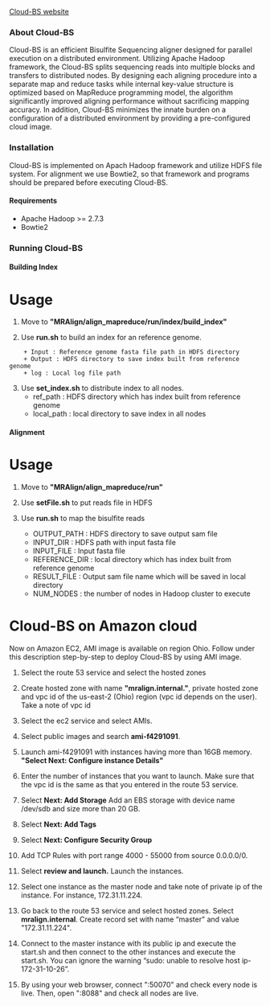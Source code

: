 [Cloud-BS website](https://paryoja.github.io/Cloud-BS/)

### About Cloud-BS
Cloud-BS is an efficient Bisulfite Sequencing aligner designed for parallel execution on a distributed environment. Utilizing Apache Hadoop framework, the Cloud-BS splits sequencing reads into multiple blocks and transfers to distributed nodes. By designing each aligning procedure into a separate map and reduce tasks while internal key-value structure is optimized based on MapReduce programming model, the algorithm significantly improved aligning performance without sacrificing mapping accuracy. In addition, Cloud-BS minimizes the innate burden on a configuration of a distributed environment by providing a pre-configured cloud image.

### Installation
Cloud-BS is implemented on Apach Hadoop framework and utilize HDFS file system. For alignment we use Bowtie2, so that framework and programs should be prepared before executing Cloud-BS. 

#### Requirements
* Apache Hadoop >= 2.7.3
* Bowtie2

### Running Cloud-BS

#### Building Index

# Usage
1. Move to **"MRAlign/align_mapreduce/run/index/build_index"**

2. Use **run.sh** to build an index for an reference genome.
```    
    + Input : Reference genome fasta file path in HDFS directory
    + Output : HDFS directory to save index built from reference genome
    + log : Local log file path
```

3. Use **set_index.sh** to distribute index to all nodes.
    + ref_path : HDFS directory which has index built from reference genome
    + local_path : local directory to save index in all nodes


#### Alignment

# Usage
1. Move to **"MRAlign/align_mapreduce/run"**

2. Use **setFile.sh** to put reads file in HDFS

3. Use **run.sh** to map the bisulfite reads
    + OUTPUT_PATH : HDFS directory to save output sam file
    + INPUT_DIR : HDFS path with input fasta file
    + INPUT_FILE : Input fasta file
    + REFERENCE_DIR : local directory which has index built from reference genome
    + RESULT_FILE : Output sam file name which will be saved in local directory
    + NUM_NODES : the number of nodes in Hadoop cluster to execute
 

# Cloud-BS on Amazon cloud
Now on Amazon EC2, AMI image is available on region Ohio. Follow under this description step-by-step to deploy Cloud-BS by using AMI image.

1. Select the route 53 service and select the hosted zones

2. Create hosted zone with name **"mralign.internal."**, private hosted zone and vpc id of the us-east-2 (Ohio) region (vpc id depends on the user). Take a note of vpc id

3. Select the ec2 service and select AMIs.

4. Select public images and search **ami-f4291091**.

5. Launch ami-f4291091 with instances having more than 16GB memory. **"Select Next: Configure instance Details"**

6. Enter the number of instances that you want to launch. Make sure that the vpc id is the same as that you entered in the route 53 service.

7. Select **Next: Add Storage** Add an EBS storage with device name /dev/sdb and size more than 20 GB.

8. Select **Next: Add Tags**

9. Select **Next: Configure Security Group**

10. Add TCP Rules with port range 4000 - 55000 from source 0.0.0.0/0.

11. Select **review and launch.** Launch the instances.

12. Select one instance as the master node and take note of private ip of the instance. For instance, 172.31.11.224.

13. Go back to the route 53 service and select hosted zones. Select **mralign.internal**. Create record set with name “master" and value "172.31.11.224".

14. Connect to the master instance with its public ip and execute the start.sh and then connect to the other instances and execute the start.sh. You can ignore the warning “sudo: unable to resolve host ip-172-31-10-26”.

15. By using your web browser, connect "<public ip of the master node>:50070" and check every node is live. 
Then, open "<public ip of the master node>:8088" and check all nodes are live.

